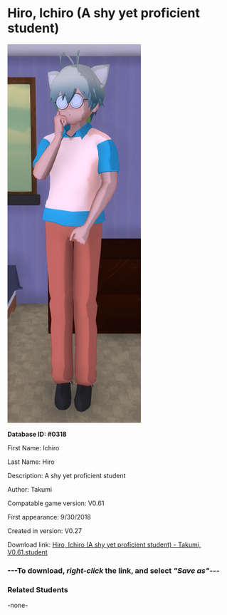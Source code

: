 # Hiro, Ichiro (A shy yet proficient student)

<img src="../../Files/Images/Hiro, Ichiro (A shy yet proficient student).png" title="Hiro, Ichiro (A shy yet proficient student) - Takumi, V0.61">

**Database ID: #0318**

First Name: Ichiro

Last Name: Hiro

Description: A shy yet proficient student

Author: Takumi

Compatable game version: V0.61

First appearance: 9/30/2018

Created in version: V0.27

Download link: <a href="https://raw.githubusercontent.com/Arbiter1223/Daigaku-Gurashi-Custom-Students/master/Files/Student%20Files/Hiro%2C%20Ichiro%20(A%20shy%20yet%20proficient%20student)%20-%20Takumi%2C%20V0.61.student">Hiro, Ichiro (A shy yet proficient student) - Takumi, V0.61.student</a>

### ---**To download, _right-click_ the link, and select _"Save as"_**---

### Related Students

-none-
